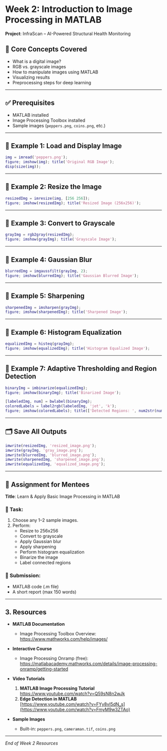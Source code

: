 # Week 2: Introduction to Image Processing in MATLAB

**Project**: InfraScan – AI-Powered Structural Health Monitoring  

## 🧠 Core Concepts Covered
- What is a digital image?
- RGB vs. grayscale images
- How to manipulate images using MATLAB
- Visualizing results
- Preprocessing steps for deep learning

---

## ✅ Prerequisites
- MATLAB installed
- Image Processing Toolbox installed
- Sample images (`peppers.png`, `coins.png`, etc.)

---

## 🔧 Example 1: Load and Display Image

```matlab
img = imread('peppers.png'); 
figure; imshow(img); title('Original RGB Image');
disp(size(img));
```

---

## 🔧 Example 2: Resize the Image

```matlab
resizedImg = imresize(img, [256 256]);
figure; imshow(resizedImg); title('Resized Image (256x256)');
```

---

## 🔧 Example 3: Convert to Grayscale

```matlab
grayImg = rgb2gray(resizedImg);
figure; imshow(grayImg); title('Grayscale Image');
```

---

## 🔧 Example 4: Gaussian Blur

```matlab
blurredImg = imgaussfilt(grayImg, 2);
figure; imshow(blurredImg); title('Gaussian Blurred Image');
```

---

## 🔧 Example 5: Sharpening

```matlab
sharpenedImg = imsharpen(grayImg);
figure; imshow(sharpenedImg); title('Sharpened Image');
```

---

## 🔧 Example 6: Histogram Equalization

```matlab
equalizedImg = histeq(grayImg);
figure; imshow(equalizedImg); title('Histogram Equalized Image');
```

---

## 🔧 Example 7: Adaptive Thresholding and Region Detection

```matlab
binaryImg = imbinarize(equalizedImg); 
figure; imshow(binaryImg); title('Binarized Image');

[labeledImg, num] = bwlabel(binaryImg); 
coloredLabels = label2rgb(labeledImg, 'jet', 'k'); 
figure; imshow(coloredLabels); title(['Detected Regions: ', num2str(num)]);
```

---

## 🗂 Save All Outputs

```matlab
imwrite(resizedImg, 'resized_image.png');
imwrite(grayImg, 'gray_image.png');
imwrite(blurredImg, 'blurred_image.png');
imwrite(sharpenedImg, 'sharpened_image.png');
imwrite(equalizedImg, 'equalized_image.png');
```

---

## 📝 Assignment for Mentees

**Title**: Learn & Apply Basic Image Processing in MATLAB

### 📌 Task:
1. Choose any 1–2 sample images.
2. Perform:
   - Resize to 256x256
   - Convert to grayscale
   - Apply Gaussian blur
   - Apply sharpening
   - Perform histogram equalization
   - Binarize the image
   - Label connected regions

### 📩 Submission:
- MATLAB code (.m file)
- A short report (max 150 words)

---
## 3. Resources

- **MATLAB Documentation**  
  - Image Processing Toolbox Overview:  
    https://www.mathworks.com/help/images/

- **Interactive Course**  
  - Image Processing Onramp (free):  
    https://matlabacademy.mathworks.com/details/image-processing-onramp/getting-started

- **Video Tutorials**  
  1. **MATLAB Image Processing Tutorial**  
     [https://www.youtube.com/watch?v=Q59sN8n2wJk ](https://www.youtube.com/watch?v=eOUfW1mL88A) 
  2. **Edge Detection in MATLAB**  
     [https://www.youtube.com/watch?v=FYy8vI5dN_s](https://www.youtube.com/watch?v=FmyM9w3ZTAo)

- **Sample Images**  
  - Built-in: `peppers.png`, `cameraman.tif`, `coins.png`  

---

_End of Week 2 Resources_

